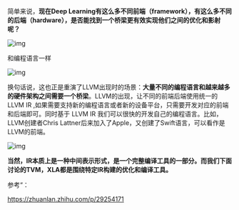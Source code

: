 简单来说，**现在Deep Learning有这么多不同前端（framework），有这么多不同的后端（hardware），是否能找到一个桥梁更有效实现他们之间的优化和影射呢？**



![img](https://pic3.zhimg.com/80/v2-8f27732e5d4dce0de5be46751bfc3d26_720w.webp)

和编程语言一样

![img](https://pic3.zhimg.com/80/v2-64db6352bd23eb839ea4517ff70f2ba2_720w.webp)



换句话说，这也正是重演了LLVM出现时的场景：**大量不同的编程语言和越来越多的硬件架构之间需要一个桥梁**。LLVM的出现，让不同的前端后端使用统一的 LLVM IR ,如果需要支持新的编程语言或者新的设备平台，只需要开发对应的前端和后端即可。同时基于 LLVM IR 我们可以很快的开发自己的编程语言。比如，LLVM创建者Chris Lattner后来加入了Apple，又创建了Swift语言，可以看作是LLVM的前端。

![img](https://pic1.zhimg.com/80/v2-6b41d46810a892e4cb966c249d7c449c_720w.webp)

**当然，IR本质上是一种中间表示形式，是一个完整编译工具的一部分。而我们下面讨论的TVM，XLA都是围绕特定IR构建的优化和编译工具。**

参考“：

https://zhuanlan.zhihu.com/p/29254171
